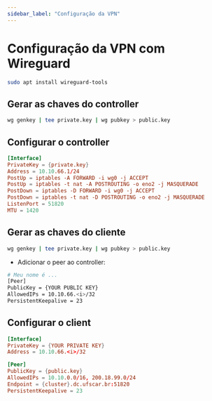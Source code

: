 ```yaml
---
sidebar_label: "Configuração da VPN"
---
```

# Configuração da VPN com Wireguard

```sh
sudo apt install wireguard-tools
```
## Gerar as chaves do controller
```sh
wg genkey | tee private.key | wg pubkey > public.key
```

## Configurar o controller
```conf
[Interface]
PrivateKey = {private.key}
Address = 10.10.66.1/24
PostUp = iptables -A FORWARD -i wg0 -j ACCEPT
PostUp = iptables -t nat -A POSTROUTING -o eno2 -j MASQUERADE
PostDown = iptables -D FORWARD -i wg0 -j ACCEPT
PostDown = iptables -t nat -D POSTROUTING -o eno2 -j MASQUERADE
ListenPort = 51820
MTU = 1420
```

## Gerar as chaves do cliente
```sh
wg genkey | tee private.key | wg pubkey > public.key
```

- Adicionar o peer ao controller:
```sh
# Meu nome é ...
[Peer]
PublicKey = {YOUR PUBLIC KEY}
AllowedIPs = 10.10.66.<i>/32
PersistentKeepalive = 23
```

## Configurar o client
```conf
[Interface]
PrivateKey = {YOUR PRIVATE KEY}
Address = 10.10.66.<i>/32

[Peer]
PublicKey = {public.key}
AllowedIPs = 10.10.0.0/16, 200.18.99.0/24
Endpoint = {cluster}.dc.ufscar.br:51820
PersistentKeepalive = 23
```
